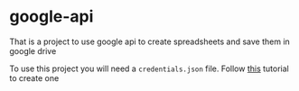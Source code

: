 # google-api
That is a project to use google api to create spreadsheets and save them in google drive


To use this project you will need a `credentials.json` file. Follow [this](https://developers.google.com/workspace/guides/create-credentials) tutorial to create one 
